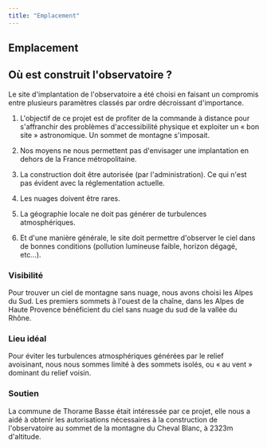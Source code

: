 ```yaml
---
title: "Emplacement"
---
```


## Emplacement

## Où est construit l'observatoire ?

Le site d'implantation de l'observatoire a été choisi en faisant un compromis entre plusieurs paramètres classés par ordre décroissant d'importance.

1. L'objectif de ce projet est de profiter de la commande à distance pour s'affranchir des problèmes d'accessibilité physique et exploiter un « bon site » astronomique. Un sommet de montagne s'imposait.

2. Nos moyens ne nous permettent pas d'envisager une implantation en dehors de la France métropolitaine.

3. La construction doit être autorisée (par l'administration). Ce qui n'est pas évident avec la réglementation actuelle.

4. Les nuages doivent être rares.

5. La géographie locale ne doit pas générer de turbulences atmosphériques.

6. Et d'une manière générale, le site doit permettre d'observer le ciel dans de bonnes conditions (pollution lumineuse faible, horizon dégagé, etc...).

### Visibilité

Pour trouver un ciel de montagne sans nuage, nous avons choisi les Alpes du Sud. Les premiers sommets à l'ouest de la chaîne, dans les Alpes de Haute Provence bénéficient du ciel sans nuage du sud de la vallée du Rhône.

### Lieu idéal

Pour éviter les turbulences atmosphériques générées par le relief avoisinant, nous nous sommes limité à des sommets isolés, ou « au vent » dominant du relief voisin.

### Soutien

La commune de Thorame Basse était intéressée par ce projet, elle nous a aidé à obtenir les autorisations nécessaires à la construction de l'observatoire au sommet de la montagne du Cheval Blanc, à 2323m d'altitude.
